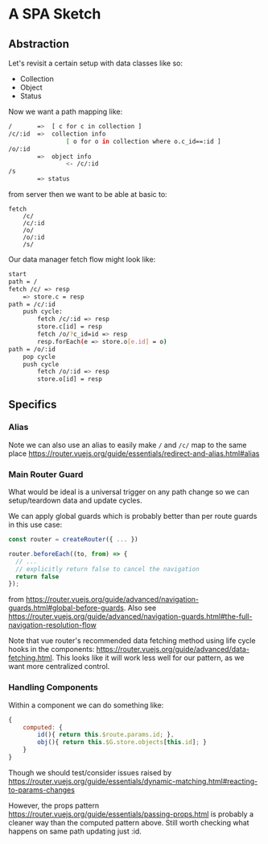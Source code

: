 # A SPA Sketch

## Abstraction

Let's revisit a certain setup with data classes like so:

* Collection
* Object
* Status

Now we want a path mapping like:

```sh
/       =>  [ c for c in collection ]
/c/:id  =>  collection info
                [ o for o in collection where o.c_id==:id ]
/o/:id
        =>  object info
                <- /c/:id
/s
        => status
```

from server then we want to be able at basic to:

```
fetch
    /c/
    /c/:id
    /o/
    /o/:id
    /s/
```

Our data manager fetch flow might look like:

```sh
start
path = /
fetch /c/ => resp
    => store.c = resp
path = /c/:id
    push cycle:
        fetch /c/:id => resp
        store.c[id] = resp
        fetch /o/?c_id=id => resp
        resp.forEach(e => store.o[e.id] = o)
path = /o/:id
    pop cycle
    push cycle
        fetch /o/:id => resp
        store.o[id] = resp
```


## Specifics

### Alias

Note we can also use an alias to easily make `/` and `/c/` map to the same place <https://router.vuejs.org/guide/essentials/redirect-and-alias.html#alias>


### Main Router Guard

What would be ideal is a universal trigger on any path change so we can setup/teardown data and update cycles.

We can apply global guards which is probably better than per route guards in this use case:

```javascript
const router = createRouter({ ... })

router.beforeEach((to, from) => {
  // ...
  // explicitly return false to cancel the navigation
  return false
});
```

from <https://router.vuejs.org/guide/advanced/navigation-guards.html#global-before-guards>.
Also see <https://router.vuejs.org/guide/advanced/navigation-guards.html#the-full-navigation-resolution-flow>

Note that vue router's recommended data fetching method using life cycle hooks in the components: <https://router.vuejs.org/guide/advanced/data-fetching.html>. This looks like it will work less well for our pattern, as we want more centralized control.


### Handling Components

Within a component we can do something like:

```javascript
{
    computed: {
        id(){ return this.$route.params.id; },
        obj(){ return this.$G.store.objects[this.id]; }
    }
}
```

Though we should test/consider issues raised by <https://router.vuejs.org/guide/essentials/dynamic-matching.html#reacting-to-params-changes>

However, the props pattern <https://router.vuejs.org/guide/essentials/passing-props.html> is probably a cleaner way than the computed pattern above. Still worth checking what happens on same path updating just :id.






